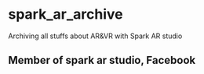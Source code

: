 # spark_ar_archive
Archiving all stuffs about AR&amp;VR with Spark AR studio

## Member of spark ar studio, Facebook
